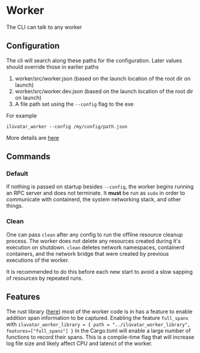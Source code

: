 # Worker

The CLI can talk to any worker

## Configuration

The cli will search along these paths for the configuration.
Later values should override those in earlier paths

1. worker/src/worker.json (based on the launch location of the root dir on launch)
1. worker/src/worker.dev.json (based on the launch location of the root dir on launch)
1. A file path set using the `--config` flag to the exe

For example
```
ilúvatar_worker --config /my/config/path.json
```

More details are [here](docs/CONFIG.md)

## Commands

### Default

If nothing is passed on startup besides `--config`, the worker begins running an RPC server and does not terminate.
It **must** be run as `sudo` in order to communicate with containerd, the system networking stack, and other things.

### Clean

One can pass `clean` after any config to run the offline resource cleanup process.
The worker does not delete any resources created during it's execution on shutdown.
`clean` deletes network namespaces, containerd containers, and the network bridge that were created by previous executions of the worker.

It is recommended to do this before each new start to avoid a slow sapping of resources by repeated runs.

## Features

The rust library ([here](../ilúvatar_worker_library/)) most of the worker code is in has a feature to enable addition span information to be captured.
Enabling the feature `full_spans` with `iluvatar_worker_library = { path = "../ilúvatar_worker_library", features=["full_spans"] }` in the Cargo.toml will enable a large number of functions to record their spans.
This is a compile-time flag that will increase log file size and likely affect CPU and latenct of the worker.
